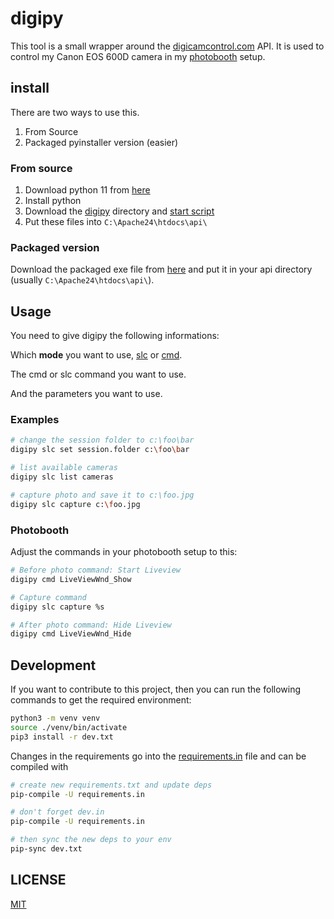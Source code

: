 # digipy

This tool is a small wrapper around the [digicamcontrol.com](https://digicamcontrol.com/) API.
It is used to control my Canon EOS 600D camera in my [photobooth](https://github.com/PhotoboothProject/photobooth) setup.

## install

There are two ways to use this.

1. From Source
2. Packaged pyinstaller version (easier)

### From source

1. Download python 11 from [here](https://www.python.org/downloads/windows/)
2. Install python
3. Download the [digipy](./digipy) directory and [start script](./bin/digipy)
4. Put these files into `C:\Apache24\htdocs\api\`

### Packaged version

Download the packaged exe file from [here](https://github.com/dadav/digipy/releases) and put it in your api directory (usually `C:\Apache24\htdocs\api\`).

## Usage

You need to give digipy the following informations:

Which **mode** you want to use, [slc](https://www.digicamcontrol.com/doc/userguide/singlecmd) or [cmd](https://www.digicamcontrol.com/doc/userguide/web).

The cmd or slc command you want to use.

And the parameters you want to use.

### Examples

```bash
# change the session folder to c:\foo\bar
digipy slc set session.folder c:\foo\bar

# list available cameras
digipy slc list cameras

# capture photo and save it to c:\foo.jpg
digipy slc capture c:\foo.jpg
```

### Photobooth

Adjust the commands in your photobooth setup to this:

```bash
# Before photo command: Start Liveview
digipy cmd LiveViewWnd_Show

# Capture command
digipy slc capture %s

# After photo command: Hide Liveview
digipy cmd LiveViewWnd_Hide
```

## Development

If you want to contribute to this project, then you can run the following commands to get the required environment:

```bash
python3 -m venv venv
source ./venv/bin/activate
pip3 install -r dev.txt
```

Changes in the requirements go into the [requirements.in](./requirements.in) file and can be compiled with

```bash
# create new requirements.txt and update deps
pip-compile -U requirements.in

# don't forget dev.in
pip-compile -U requirements.in

# then sync the new deps to your env
pip-sync dev.txt
```

## LICENSE

[MIT](./LICENSE)
